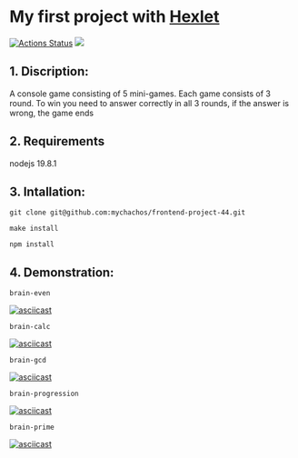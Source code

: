 # My first project with [Hexlet](https://ru.hexlet.io/my)
[![Actions Status](https://github.com/mychachos/frontend-project-44/workflows/hexlet-check/badge.svg)](https://github.com/mychachos/frontend-project-44/actions)
<a href="https://codeclimate.com/github/mychachos/frontend-project-44/maintainability"><img src="https://api.codeclimate.com/v1/badges/7dd3974921021c4a5fee/maintainability" /></a>
## 1. Discription:
A console game consisting of 5 mini-games. Each game consists of 3 round. To win you need to answer correctly in all 3 rounds, if the answer is wrong, the game ends

## 2. Requirements
nodejs 19.8.1

## 3. Intallation:
```
git clone git@github.com:mychachos/frontend-project-44.git
```
```
make install
```
```
npm install
```

## 4. Demonstration:

```
brain-even
```
[![asciicast](https://asciinema.org/a/577926.svg)](https://asciinema.org/a/577926)

```
brain-calc
```
[![asciicast](https://asciinema.org/a/578369.svg)](https://asciinema.org/a/578369)

```
brain-gcd
```
[![asciicast](https://asciinema.org/a/578533.svg)](https://asciinema.org/a/578533)

```
brain-progression
```
[![asciicast](https://asciinema.org/a/fIzNHLQbbzmxYC6wNiNyIoRkG.svg)](https://asciinema.org/a/fIzNHLQbbzmxYC6wNiNyIoRkG)

```
brain-prime
```
[![asciicast](https://asciinema.org/a/mmbpXrtVu1fDJKUPVB1NoL8WX.svg)](https://asciinema.org/a/mmbpXrtVu1fDJKUPVB1NoL8WX)
